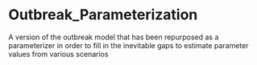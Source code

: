 # Outbreak_Parameterization
 A version of the outbreak model that has been repurposed as a parameterizer in order to fill in the inevitable gaps to estimate parameter values from various scenarios
